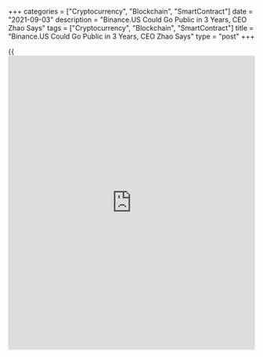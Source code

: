 +++
categories = ["Cryptocurrency", "Blockchain", "SmartContract"]
date = "2021-09-03"
description = "Binance.US Could Go Public in 3 Years, CEO Zhao Says"
tags = ["Cryptocurrency", "Blockchain", "SmartContract"]
title = "Binance.US Could Go Public in 3 Years, CEO Zhao Says"
type = "post"
+++

{{<iframe id="large-banner" src="https://www.bounty.group/#slide=1.0" width="100%" height="600" scrolling="no" style="border: 0px solid rgb(216, 221, 230); border-radius: 3px;">}}

![Binance.US Could Go Public in 3 Years, CEO Zhao Says][1]

Changpeng “CZ” Zhao, CEO of one of the world’s largest exchanges,
Binance, says its U.S. affiliate is eyeing an initial public offering
within three years. According to a report by The Information on
Wednesday, Zhao said “Binance.US is just going to do what Coinbase did”
by following in the footsteps of Brian Armstrong’s exchange.

The move to go public would be a boon for the embattled Binance brand,
with several countries having announced investigations into or published
warnings against Binance. A spokesperson for Binance confirmed with
CoinDesk that Zhao had revealed a projected timeline during an interview
with the publication and underscored his response as being dependent on
market factors.

Asked during the interview about a clear sense of what the timing would
be for Binance.US’s initial public offering, Zhao said it depended on
the business’ growth. Zhao had first brought the idea that its U.S.
affiliate was eyeing an IPO during his time at the Redefine Tomorrow
event in July. The timeline is highly dependent on a number of factors,
including regulatory approval. Binance.US is also eyeing the completion
of a large private funding round within the next two months that would
see the exchange’s CEO reduce control of the U.S. affiliate’s board,
according to the report. Earlier this year, the CEO said parent Binance
had no plans to go public, citing comfort with its overall growth and
cash reserves.

_Source:[FXPro][2]_

   1. /files/downloads/a/8/9/a89b122ee357c4ff9aa59524fcbffefa_3d0313aafd04bbbe0288b470bd995986.jpg
   2. /geturl/index/871091d136e971051ee2463fb3dd728bde3ce11e/